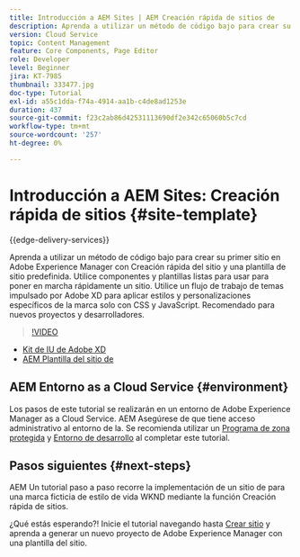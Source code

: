 ```yaml
---
title: Introducción a AEM Sites | AEM Creación rápida de sitios de
description: Aprenda a utilizar un método de código bajo para crear su primer sitio en Adobe Experience Manager con Creación rápida del sitio y una plantilla de sitio predefinida. Utilice componentes y plantillas listas para usar para poner en marcha rápidamente un sitio. Utilice un flujo de trabajo de temas impulsado por Adobe XD para aplicar estilos y personalizaciones específicos de la marca solo con CSS y JavaScript. Recomendado para nuevos proyectos y desarrolladores.
version: Cloud Service
topic: Content Management
feature: Core Components, Page Editor
role: Developer
level: Beginner
jira: KT-7985
thumbnail: 333477.jpg
doc-type: Tutorial
exl-id: a55c1dda-f74a-4914-aa1b-c4de8ad1253e
duration: 437
source-git-commit: f23c2ab86d42531113690df2e342c65060b5c7cd
workflow-type: tm+mt
source-wordcount: '257'
ht-degree: 0%

---
```


# Introducción a AEM Sites: Creación rápida de sitios {#site-template}

{{edge-delivery-services}}

Aprenda a utilizar un método de código bajo para crear su primer sitio en Adobe Experience Manager con Creación rápida del sitio y una plantilla de sitio predefinida. Utilice componentes y plantillas listas para usar para poner en marcha rápidamente un sitio. Utilice un flujo de trabajo de temas impulsado por Adobe XD para aplicar estilos y personalizaciones específicos de la marca solo con CSS y JavaScript. Recomendado para nuevos proyectos y desarrolladores.

>[!VIDEO](https://video.tv.adobe.com/v/333477?quality=12&learn=on)

* [Kit de IU de Adobe XD](https://github.com/adobe/aem-site-template-basic/blob/main/files/wireframe.xd)
* [AEM Plantilla del sitio de](https://github.com/adobe/aem-site-template-basic)

## AEM Entorno as a Cloud Service {#environment}

Los pasos de este tutorial se realizarán en un entorno de Adobe Experience Manager as a Cloud Service. AEM Asegúrese de que tiene acceso administrativo al entorno de la. Se recomienda utilizar un [Programa de zona protegida](https://experienceleague.adobe.com/docs/experience-manager-cloud-service/onboarding/getting-access/sandbox-programs/introduction-sandbox-programs.html) y [Entorno de desarrollo](https://experienceleague.adobe.com/docs/experience-manager-cloud-service/implementing/using-cloud-manager/manage-environments.html) al completar este tutorial.

## Pasos siguientes {#next-steps}

AEM Un tutorial paso a paso recorre la implementación de un sitio de para una marca ficticia de estilo de vida WKND mediante la función Creación rápida de sitios.

¿Qué estás esperando?! Inicie el tutorial navegando hasta [Crear sitio](create-site.md) y aprenda a generar un nuevo proyecto de Adobe Experience Manager con una plantilla del sitio.
